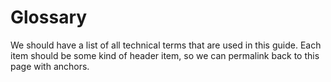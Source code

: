 # Glossary

We should have a list of all technical terms that are used in this guide. Each item should be some kind of header item, so we can permalink back to this page with anchors.